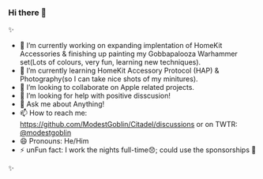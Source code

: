 ### Hi there 👋

✨ 


- 🔭 I’m currently working on expanding implentation of HomeKit Accessories & finishing up painting my Gobbapalooza Warhammer set(Lots of colours, very fun, learning new techniques).
- 🌱 I’m currently learning HomeKit Accessory Protocol (HAP) & Photography(so I can take nice shots of my minitures).
- 👯 I’m looking to collaborate on Apple related projects.
- 🤔 I’m looking for help with positive disscusion!
- 💬 Ask me about Anything!
- 📫 How to reach me: https://github.com/ModestGoblin/Citadel/discussions or on TWTR: [@modestgoblin](https://twitter.com/modestgoblin)
- 😄 Pronouns: He/Him
- ⚡ unFun fact: I work the nights full-time😞; could use the sponsorships 🤝


 ✨ 
